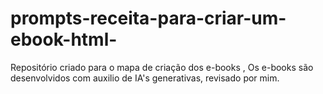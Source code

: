 # prompts-receita-para-criar-um-ebook-html-
Repositório criado para o mapa de criação dos e-books , Os e-books são desenvolvidos com auxilio de IA's generativas, revisado por mim.
